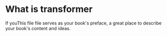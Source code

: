 # What is transformer

If youThis file file serves as your book's preface, a great place to describe your book's content and ideas.

